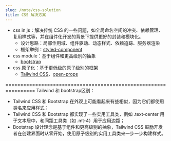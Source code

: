 ```yaml
---
slug: /note/css-solution
title: CSS 解决方案
---
```

- css in js：解决传统 CSS 的一些问题，如全局命名空间的冲突、依赖管理、复用样式等，并在组件化开发的背景下提供更好的封装和模块化。
	- 设计思路：局部作用域、组件驱动、动态样式、依赖追踪、服务器渲染
	- 框架举例：[styled-component](https://styled-components.com/)
- css module：基于组件和更高级别的抽象
	- [bootstrap](https://getbootstrap.com/)
- css 原子化：基于更低级的原子级别的框架
	- [Tailwind CSS](https://tailwindcss.com/)、[open-props](https://open-props.style/)


================================================================
Tailwind 和 bootstrap区别：
- Tailwind CSS 和 Bootstrap 在外观上可能看起来有些相似，因为它们都使用类名来应用样式；
- Tailwind CSS 和 Bootstrap 都实现了一些实用工具类，例如 .text-center 用于文本居中，和间距工具类（如 .mt-4）用于应用边距；
- Bootstrap 设计理念是基于组件和更高级别的抽象，Tailwind CSS 鼓励开发者在创建界面时从零开始，使用原子级别的实用工具类来一步一步构建样式。
